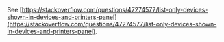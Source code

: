See [https://stackoverflow.com/questions/47274577/list-only-devices-shown-in-devices-and-printers-panel](https://stackoverflow.com/questions/47274577/list-only-devices-shown-in-devices-and-printers-panel).
